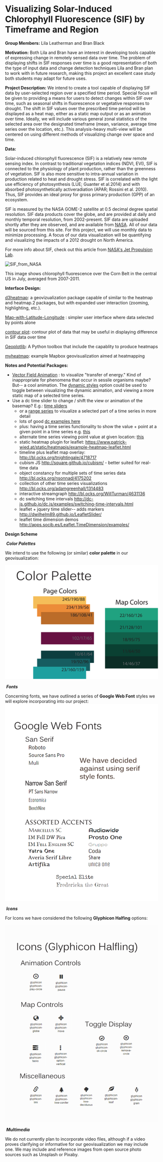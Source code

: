 # Visualizing Solar-Induced Chlorophyll Fluorescence (SIF) by Timeframe and Region

**Group Members:** Lila Leatherman and Bran Black

**Motivation:** Both Lila and Bran have an interest in developing tools capable of expressing change in remotely sensed data over time. The problem of displaying shifts in SIF responses over time is a good representation of both the type of input data and change detection techniques Lila and Bran plan to work with in future research, making this project an excellent case study both students may adapt for future uses.

**Project Description:** We intend to create a tool capable of displaying SIF data by user-selected region over a specified time period. Special focus will be given to providing a means for users to detect changes within SIF over time, such as seasonal shifts in fluorescence or vegetative responses to drought. The shift in SIF values over the prescribed time period will be displayed as a heat map, either as a static map output or as an animation over time. Ideally, we will include various general zonal statistics of the selected area over the designated timeframe (mean, variance, average time series over the location, etc.). This analysis-heavy multi-view will be centered on using different methods of visualizing change over space and time. 



**Data:**

Solar-induced chlorophyll fluorescence (SIF) is a relatively new remote sensing index. In contrast to traditional vegetation indices (NDVI, EVI), SIF is connected to the physiology of plant production, rather than the greenness of vegetation. SIF is also more sensitive to intra-annual variation in production related to heat and drought stress. SIF is correlated with the light use efficiency of photosynthesis (LUE; Guanter et al.2014) and with absorbed photosynthetically activeradiation (APAR; Rossini et al. 2010). Thus, SIF provides an ideal proxy for gross primary production (GPP) of an ecosystem.

SIF is measured by the NASA GOME-2 satellite at 0.5 decimal degree spatial resolution. SIF data products cover the globe, and are provided at daily and monthly temporal resolution, from 2002-present. SIF data are uploaded shortly after they are observed, and are available from [NASA](https://avdc.gsfc.nasa.gov/pub/data/satellite/MetOp/GOME_F/). All of our data will be sourced from this site. For this project, we will use monthly data to minimize processing. A focus of our data visualization will be quantifying and visualizing the impacts of a 2012 drought on North America.

For more info about SIF, check out this article from [NASA's Jet Propulsion Lab](https://www.jpl.nasa.gov/news/news.php?release=2014-097).

![SIF_from_NASA](https://imagecache.jpl.nasa.gov/images/640x350/earth20140331-640-640x350.jpg)

This image shows chlorophyll fluorescence over the Corn Belt in the central US in July, averaged from 2007-2011.



**Interface Design:**

[d3heatmap](https://blog.rstudio.com/2015/06/24/d3heatmap/): a geovizualization package capable of similar to the heatmap and heatmap.2 packages, but with expanded user interaction (zooming, highlighting, etc.).

[Map-with-Latitude-Longitude](http://bl.ocks.org/lokesh005/7640d9b562bf59b561d6) : simpler user interface where data selected by points alone

[contour plot](https://bl.ocks.org/mbostock/4241134): contour plot of data that may be useful in displaying difference in SIF data over time

[Geoplotlib](https://www.researchgate.net/publication/305983877_Geoplotlib_a_Python_Toolbox_for_Visualizing_Geographical_Data): A Python toolbox that include the capablity to produce heatmaps

[myheatmap](https://myheatmap.com/): example Mapbox geovisualization aimed at heatmapping

**Notes and Potential Packages:**

- [Vector Field Animation](https://ihcantabria.github.io/Leaflet.CanvasLayer.Field/) : to visualize "transfer of energy." Kind of inappropriate for phenomena that occur in sessile organisms maybe? But-- a cool animation.
  The [dynamic styles](https://ihcantabria.github.io/Leaflet.CanvasLayer.Field/example_VectorFieldAnim_Styles_Dynamic.html) option could be used to toggle between visualizing the dynamic animation, and viewing a more static map of a selected time series.
- Use a dc time slider to change / shift the view or animation of the basemap? E.g.: [time sliders](http://dc-js.github.io/dc.js/examples/time-intervals.html)
    - or a [range series](http://dc-js.github.io/dc.js/examples/range-series.html) to visualize a selected part of a time series in more detail
    - lots of good [dc examples here](http://dc-js.github.io/dc.js/examples/)
    - plus: having a time series functionality to show the value + point at a given point in a time series e.g. [this](https://www.metricsgraphicsjs.org/)
    - alternate time series viewing point value at given location: [this](http://mcaule.github.io/d3-timeseries/)
    - static heatmap plugin for leaflet: https://www.patrick-wied.at/static/heatmapjs/example-heatmap-leaflet.html
    - timeline plus leaflet map overlay: http://bl.ocks.org/tnightingale/4718717
    - cubism JS http://square.github.io/cubism/ - better suited for real-time data
    - object constancy for multiple sets of time series data http://bl.ocks.org/nsonnad/4175202
    - collection of other time series visualizations http://bl.ocks.org/adamgreenhall/1314483
    - interactive streamgraph http://bl.ocks.org/WillTurman/4631136
    - dc switching time intervals http://dc-js.github.io/dc.js/examples/switching-time-intervals.html
    - leaflet + jquery time slider-- adds markers http://dwilhelm89.github.io/LeafletSlider/
    - leaflet time dimension demos http://apps.socib.es/Leaflet.TimeDimension/examples/



**Design Scheme**




​	***Color Palettes***

We intend to use the following (or similar) **color palette** in our geovisualization:



![](img/palette.jpg)








​	***Fonts***

Concerning fonts, we have outlined a series of **Google Web Font** styles we will explore incorporating into our project:![](img/fonts.jpg)	



​	***Icons***

For Icons we have considered the following **Glyphicon Halfing** options:

![](img/icons.jpg)



​	***Multimedia***

We do not currently plan to incorporate video files, although if a video proves clarifying or informative for our geovisualization we may include one. We may include and reference images from open source photo sources such as Unsplash or Pixaby.


